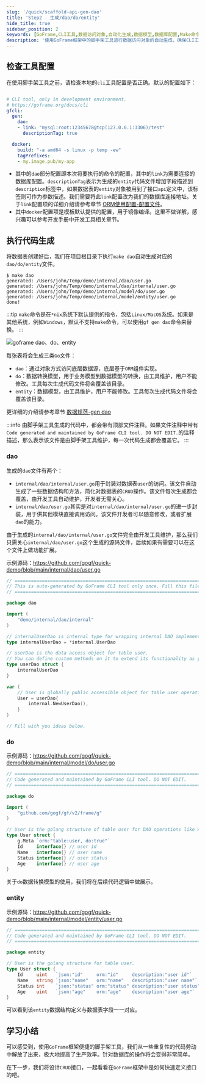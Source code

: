```yaml
---
slug: '/quick/scaffold-api-gen-dao'
title: 'Step2 - 生成/dao/do/entity'
hide_title: true
sidebar_position: 2
keywords: [GoFrame,CLI工具,数据访问对象,自动化生成,数据模型,数据库配置,Make命令,数据转换,代码生成,ORM组件]
description: '使用GoFrame框架中的脚手架工具进行数据访问对象的自动生成，确保CLI工具配置正确，然后通过命令执行代码生成，创建数据库表后生成相应的dao、do和entity文件，以简化数据表的CRUD操作。展示了具体的文件结构和使用方式，以及不同类型文件的生成原理。'
---
```




## 检查工具配置
在使用脚手架工具之前，请检查本地的`cli`工具配置是否正确。默认的配置如下：
```yaml title="hack/config.yaml"

# CLI tool, only in development environment.
# https://goframe.org/docs/cli
gfcli:
  gen:
    dao:
    - link: "mysql:root:12345678@tcp(127.0.0.1:3306)/test"
      descriptionTag: true

  docker:
    build: "-a amd64 -s linux -p temp -ew"
    tagPrefixes:
    - my.image.pub/my-app
```
- 其中的`dao`部分配置即本次将要执行的命令的配置，其中的`link`为需要连接的数据库配置。`descriptionTag`表示为生成的`entity`代码文件增加字段描述到`description`标签中，如果数据表的`entity`对象被用到了接口`api`定义中，该标签则可作为参数描述。我们需要将此`link`配置改为我们的数据库连接地址。关于`link`配置项的详细介绍请参考章节 [ORM使用配置-配置文件](../../../docs/核心组件/数据库ORM/ORM使用配置/ORM使用配置-配置文件.md)。
- 其中`docker`配置项是模板默认提供的配置，用于镜像编译。这里不做详解，感兴趣可以参考开发手册中开发工具相关章节。

## 执行代码生成
将数据表创建好后，我们在项目根目录下执行`make dao`自动生成对应的`dao/do/entity`文件。

```text
$ make dao
generated: /Users/john/Temp/demo/internal/dao/user.go
generated: /Users/john/Temp/demo/internal/dao/internal/user.go
generated: /Users/john/Temp/demo/internal/model/do/user.go
generated: /Users/john/Temp/demo/internal/model/entity/user.go
done!
```

:::tip
`make`命令是在`*nix`系统下默认提供的指令，包括`Linux/MacOS`系统。如果是其他系统，例如`Windows`，默认不支持`make`命令，可以使用`gf gen dao`命令来替换。
:::

![goframe dao、do、entity](QQ_1731806701346.png)

每张表将会生成三类`Go`文件：
- `dao`：通过对象方式访问底层数据源，底层基于`ORM`组件实现。
- `do`：数据转换模型，用于业务模型到数据模型的转换，由工具维护，用户不能修改。工具每次生成代码文件将会覆盖该目录。
- `entity`：数据模型，由工具维护，用户不能修改。工具每次生成代码文件将会覆盖该目录。

更详细的介绍请参考章节 [数据规范-gen dao](../../../docs/开发工具/代码生成-gen/数据规范-gen%20dao.md)

:::info
由脚手架工具生成的代码中，都会带有顶部文件注释。如果文件注释中带有`Code generated and maintained by GoFrame CLI tool. DO NOT EDIT.`的注释描述，那么表示该文件是由脚手架工具维护，每一次代码生成都会覆盖它。
:::

### dao
生成的`dao`文件有两个：
- `internal/dao/internal/user.go`用于封装对数据表`user`的访问。该文件自动生成了一些数据结构和方法，简化对数据表的`CRUD`操作。该文件每次生成都会覆盖，由开发工具自动维护，开发者无需关心。
- `internal/dao/user.go`其实是对`internal/dao/internal/user.go`的进一步封装，用于供其他模块直接调用访问。该文件开发者可以随意修改，或者扩展`dao`的能力。

由于生成的`internal/dao/internal/user.go`文件完全由开发工具维护，那么我们只需关心`internal/dao/user.go`这个生成的源码文件，后续如果有需要可以在这个文件上做功能扩展。

示例源码：https://github.com/gogf/quick-demo/blob/main/internal/dao/user.go

```go title="internal/dao/user.go"
// =================================================================================
// This is auto-generated by GoFrame CLI tool only once. Fill this file as you wish.
// =================================================================================

package dao

import (
    "demo/internal/dao/internal"
)

// internalUserDao is internal type for wrapping internal DAO implements.
type internalUserDao = *internal.UserDao

// userDao is the data access object for table user.
// You can define custom methods on it to extend its functionality as you wish.
type userDao struct {
    internalUserDao
}

var (
    // User is globally public accessible object for table user operations.
    User = userDao{
        internal.NewUserDao(),
    }
)

// Fill with you ideas below.

```



### do

示例源码：https://github.com/gogf/quick-demo/blob/main/internal/model/do/user.go

```go title="internal/model/do/user.go"
// =================================================================================
// Code generated and maintained by GoFrame CLI tool. DO NOT EDIT.
// =================================================================================

package do

import (
    "github.com/gogf/gf/v2/frame/g"
)

// User is the golang structure of table user for DAO operations like Where/Data.
type User struct {
    g.Meta `orm:"table:user, do:true"`
    Id     interface{} // user id
    Name   interface{} // user name
    Status interface{} // user status
    Age    interface{} // user age
}
```
关于`do`数据转换模型的使用，我们将在后续代码逻辑中做展示。

### entity

示例源码：https://github.com/gogf/quick-demo/blob/main/internal/model/entity/user.go

```go title="internal/model/entity/user.go"
// =================================================================================
// Code generated and maintained by GoFrame CLI tool. DO NOT EDIT.
// =================================================================================

package entity

// User is the golang structure for table user.
type User struct {
	Id     uint   `json:"id"     orm:"id"     description:"user id"`     // user id
	Name   string `json:"name"   orm:"name"   description:"user name"`   // user name
	Status int    `json:"status" orm:"status" description:"user status"` // user status
	Age    uint   `json:"age"    orm:"age"    description:"user age"`    // user age
}
```

可以看到该`entity`数据结构定义与数据表字段一一对应。


## 学习小结

可以感受到，使用`GoFrame`框架便捷的脚手架工具，我们从一些重复性的代码劳动中解放了出来，极大地提高了生产效率。针对数据库的操作将会变得非常简单。

在下一步，我们将设计`CRUD`接口，一起看看在`GoFrame`框架中是如何快速定义接口的吧。
